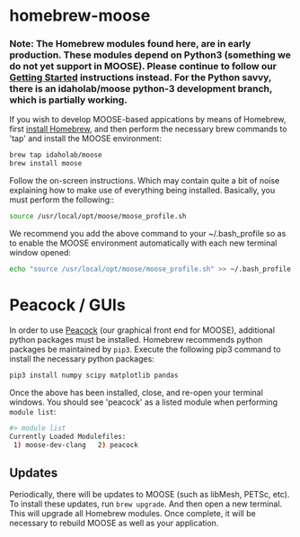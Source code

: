 # homebrew-moose

### Note: The Homebrew modules found here, are in early production. These modules depend on Python3 (something we do not yet support in MOOSE). Please continue to follow our [Getting Started](https://mooseframework.org/getting_started/index.html) instructions instead. For the Python savvy, there is an idaholab/moose python-3 development branch, which is partially working.

If you wish to develop MOOSE-based appications by means of Homebrew, first [install Homebrew](https://brew.sh/), and then perform the necessary brew commands to 'tap' and install the MOOSE environment:

```bash
brew tap idaholab/moose
brew install moose
```

Follow the on-screen instructions. Which may contain quite a bit of noise explaining how to make use of everything being installed. Basically, you must perform the following::

``` bash
source /usr/local/opt/moose/moose_profile.sh
```

We recommend you add the above command to your ~/.bash_profile so as to enable the MOOSE environment automatically with each new terminal window opened:

``` bash
echo "source /usr/local/opt/moose/moose_profile.sh" >> ~/.bash_profile
```

# Peacock / GUIs

In order to use [Peacock](https://mooseframework.org/application_usage/peacock.html) (our graphical front end for MOOSE), additional python packages must be installed. Homebrew recommends python packages be maintained by `pip3`. Execute the following pip3 command to install the necessary python packages:

```bash
pip3 install numpy scipy matplotlib pandas
```

Once the above has been installed, close, and re-open your terminal windows. You should see 'peacock' as a listed module when performing `module list`:

```bash
#> module list
Currently Loaded Modulefiles:
 1) moose-dev-clang   2) peacock
```

## Updates

Periodically, there will be updates to MOOSE (such as libMesh, PETSc, etc). To install these updates, run `brew upgrade`. And then open a new terminal. This will upgrade all Homebrew modules. Once complete, it will be necessary to rebuild MOOSE as well as your application.
